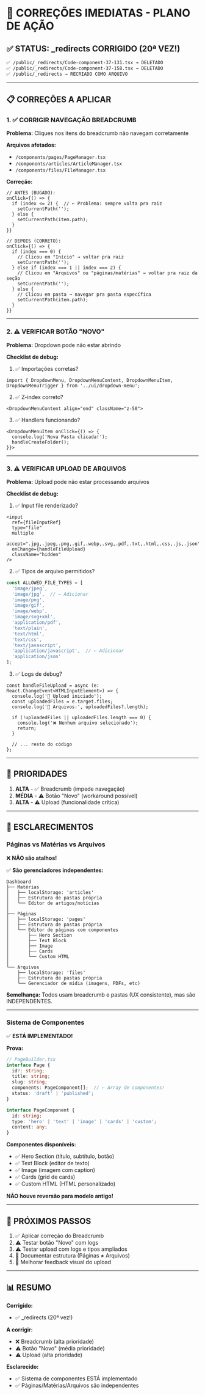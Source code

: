 # 🔧 CORREÇÕES IMEDIATAS - PLANO DE AÇÃO

## ✅ STATUS: _redirects CORRIGIDO (20ª VEZ!)

```bash
✅ /public/_redirects/Code-component-37-131.tsx → DELETADO
✅ /public/_redirects/Code-component-37-158.tsx → DELETADO
✅ /public/_redirects → RECRIADO COMO ARQUIVO
```

---

## 📋 CORREÇÕES A APLICAR

### **1. ✅ CORRIGIR NAVEGAÇÃO BREADCRUMB**

**Problema:** Cliques nos itens do breadcrumb não navegam corretamente

**Arquivos afetados:**
- `/components/pages/PageManager.tsx`
- `/components/articles/ArticleManager.tsx`
- `/components/files/FileManager.tsx`

**Correção:**

```tsx
// ANTES (BUGADO):
onClick={() => {
  if (index <= 2) {  // ← Problema: sempre volta pra raiz
    setCurrentPath('');
  } else {
    setCurrentPath(item.path);
  }
}}

// DEPOIS (CORRETO):
onClick={() => {
  if (index === 0) {
    // Clicou em "Início" → voltar pra raiz
    setCurrentPath('');
  } else if (index === 1 || index === 2) {
    // Clicou em "Arquivos" ou "páginas/matérias" → voltar pra raiz da seção
    setCurrentPath('');
  } else {
    // Clicou em pasta → navegar pra pasta específica
    setCurrentPath(item.path);
  }
}}
```

---

### **2. ⚠️ VERIFICAR BOTÃO "NOVO"**

**Problema:** Dropdown pode não estar abrindo

**Checklist de debug:**

1. ✅ Importações corretas?
```tsx
import { DropdownMenu, DropdownMenuContent, DropdownMenuItem, DropdownMenuTrigger } from '../ui/dropdown-menu';
```

2. ✅ Z-index correto?
```tsx
<DropdownMenuContent align="end" className="z-50">
```

3. ✅ Handlers funcionando?
```tsx
<DropdownMenuItem onClick={() => {
  console.log('Nova Pasta clicada!');
  handleCreateFolder();
}}>
```

---

### **3. ⚠️ VERIFICAR UPLOAD DE ARQUIVOS**

**Problema:** Upload pode não estar processando arquivos

**Checklist de debug:**

1. ✅ Input file renderizado?
```tsx
<input
  ref={fileInputRef}
  type="file"
  multiple
  accept=".jpg,.jpeg,.png,.gif,.webp,.svg,.pdf,.txt,.html,.css,.js,.json"
  onChange={handleFileUpload}
  className="hidden"
/>
```

2. ✅ Tipos de arquivo permitidos?
```typescript
const ALLOWED_FILE_TYPES = [
  'image/jpeg',
  'image/jpg',  // ← Adicionar
  'image/png',
  'image/gif',
  'image/webp',
  'image/svg+xml',
  'application/pdf',
  'text/plain',
  'text/html',
  'text/css',
  'text/javascript',
  'application/javascript',  // ← Adicionar
  'application/json'
];
```

3. ✅ Logs de debug?
```tsx
const handleFileUpload = async (e: React.ChangeEvent<HTMLInputElement>) => {
  console.log('🔵 Upload iniciado');
  const uploadedFiles = e.target.files;
  console.log('📁 Arquivos:', uploadedFiles?.length);
  
  if (!uploadedFiles || uploadedFiles.length === 0) {
    console.log('❌ Nenhum arquivo selecionado');
    return;
  }
  
  // ... resto do código
};
```

---

## 🎯 PRIORIDADES

1. **ALTA** - ✅ Breadcrumb (impede navegação)
2. **MÉDIA** - ⚠️ Botão "Novo" (workaround possível)
3. **ALTA** - ⚠️ Upload (funcionalidade crítica)

---

## 📝 ESCLARECIMENTOS

### **Páginas vs Matérias vs Arquivos**

❌ **NÃO são atalhos!**

✅ **São gerenciadores independentes:**

```
Dashboard
├── Matérias
│   ├── localStorage: 'articles'
│   ├── Estrutura de pastas própria
│   └── Editor de artigos/notícias
│
├── Páginas
│   ├── localStorage: 'pages'
│   ├── Estrutura de pastas própria
│   └── Editor de páginas com componentes
│       ├── Hero Section
│       ├── Text Block
│       ├── Image
│       ├── Cards
│       └── Custom HTML
│
└── Arquivos
    ├── localStorage: 'files'
    ├── Estrutura de pastas própria
    └── Gerenciador de mídia (imagens, PDFs, etc)
```

**Semelhança:** Todos usam breadcrumb e pastas (UX consistente), mas são INDEPENDENTES.

---

### **Sistema de Componentes**

✅ **ESTÁ IMPLEMENTADO!**

**Prova:**

```typescript
// PageBuilder.tsx
interface Page {
  id?: string;
  title: string;
  slug: string;
  components: PageComponent[];  // ← Array de componentes!
  status: 'draft' | 'published';
}

interface PageComponent {
  id: string;
  type: 'hero' | 'text' | 'image' | 'cards' | 'custom';
  content: any;
}
```

**Componentes disponíveis:**
- ✅ Hero Section (título, subtítulo, botão)
- ✅ Text Block (editor de texto)
- ✅ Image (imagem com caption)
- ✅ Cards (grid de cards)
- ✅ Custom HTML (HTML personalizado)

**NÃO houve reversão para modelo antigo!**

---

## 🚀 PRÓXIMOS PASSOS

1. ✅ Aplicar correção do Breadcrumb
2. ⚠️ Testar botão "Novo" com logs
3. ⚠️ Testar upload com logs e tipos ampliados
4. 📖 Documentar estrutura (Páginas ≠ Arquivos)
5. 🎨 Melhorar feedback visual do upload

---

## 📊 RESUMO

**Corrigido:**
- ✅ _redirects (20ª vez!)

**A corrigir:**
- ❌ Breadcrumb (alta prioridade)
- ⚠️ Botão "Novo" (média prioridade)
- ⚠️ Upload (alta prioridade)

**Esclarecido:**
- ✅ Sistema de componentes ESTÁ implementado
- ✅ Páginas/Matérias/Arquivos são independentes
